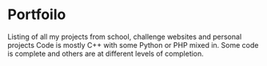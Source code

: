 # Portfoilo
Listing of all my projects from school, challenge websites and personal projects
Code is mostly C++ with some Python or PHP mixed in. 
Some code is complete and others are at different levels of completion.
